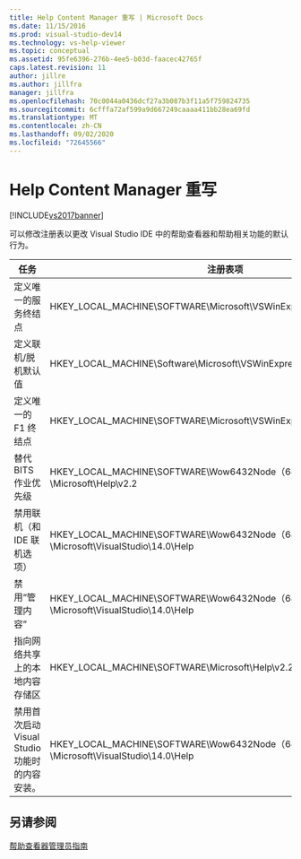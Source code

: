 ```yaml
---
title: Help Content Manager 重写 | Microsoft Docs
ms.date: 11/15/2016
ms.prod: visual-studio-dev14
ms.technology: vs-help-viewer
ms.topic: conceptual
ms.assetid: 95fe6396-276b-4ee5-b03d-faacec42765f
caps.latest.revision: 11
author: jillre
ms.author: jillfra
manager: jillfra
ms.openlocfilehash: 70c0044a0436dcf27a3b087b3f11a5f759824735
ms.sourcegitcommit: 6cfffa72af599a9d667249caaaa411bb28ea69fd
ms.translationtype: MT
ms.contentlocale: zh-CN
ms.lasthandoff: 09/02/2020
ms.locfileid: "72645566"
---
```

# <a name="help-content-manager-overrides"></a>Help Content Manager 重写
[!INCLUDE[vs2017banner](../includes/vs2017banner.md)]

可以修改注册表以更改 Visual Studio IDE 中的帮助查看器和帮助相关功能的默认行为。

|任务|注册表项|值和定义|
|----------|------------------|--------------------------|
|定义唯一的服务终结点|HKEY_LOCAL_MACHINE\SOFTWARE\Microsoft\VSWinExpress\14.0\Help|NewContentAndUpdateService--*HTTPValueForTheServiceEndpoint*。|
|定义联机/脱机默认值|HKEY_LOCAL_MACHINE\Software\Microsoft\VSWinExpress\14.0\help|UseOnlineHelp -- 输入 `0` 可指定本地帮助，输入 `1` 可指定联机帮助。|
|定义唯一的 F1 终结点|HKEY_LOCAL_MACHINE\SOFTWARE\Microsoft\VSWinExpress\14.0\Help|OnlineBaseUrl--*HTTPValueForTheServiceEndpoint*|
|替代 BITS 作业优先级|HKEY_LOCAL_MACHINE\SOFTWARE\Wow6432Node（64 位计算机上）\Microsoft\Help\v2.2|BITSPriority -- 使用以下值之一：**foreground**、**high**、**normal** 或 **low**。|
|禁用联机（和 IDE 联机选项）|HKEY_LOCAL_MACHINE\SOFTWARE\Wow6432Node（64 位计算机上）\Microsoft\VisualStudio\14.0\Help|OnlineHelpPreferenceDisabled -- 设置为 1 可禁用联机帮助内容的访问。|
|禁用“管理内容”|HKEY_LOCAL_MACHINE\SOFTWARE\Wow6432Node（64 位计算机上）\Microsoft\VisualStudio\14.0\Help|ContentManagementDisabled -- 设置为 1 可禁用帮助查看器中的“管理内容”**** 选项卡。|
|指向网络共享上的本地内容存储区|HKEY_LOCAL_MACHINE\SOFTWARE\Microsoft\Help\v2.2\Catalogs\VisualStudio11|LocationPath = "*ContentStoreNetworkShare*"|
|禁用首次启动 Visual Studio 功能时的内容安装。|HKEY_LOCAL_MACHINE\SOFTWARE\Wow6432Node（64 位计算机上）\Microsoft\VisualStudio\14.0\Help|DisableFirstRunHelpSelection -- 设置为 1 可禁用在 Visual Studio 首次启动时配置的帮助功能。|

## <a name="see-also"></a>另请参阅
 [帮助查看器管理员指南](../ide/help-viewer-administrator-guide.md)
